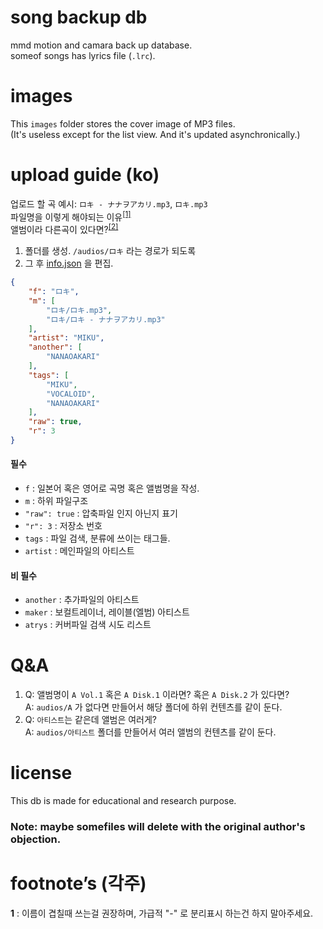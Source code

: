 # song backup db
mmd motion and camara back up database.  
someof songs has lyrics file (`.lrc`).

# images
This `images` folder stores the cover image of MP3 files.  
(It's useless except for the list view. And it's updated asynchronically.)

# upload guide (ko)
업로드 할 곡 예시:
`ロキ - ナナヲアカリ.mp3`,
`ロキ.mp3`  
파일명을 이렇게 해야되는 이유<sup id="a1">[[1]](#f1)</sup>  
앨범이라 다른곡이 있다면?<sup id="a2">[[2]](#Q&A)</sup>
1. 폴더를 생성.
`/audios/ロキ` 라는 경로가 되도록
2. 그 후 [info.json](./info.json) 을 편집.

```json
{
    "f": "ロキ",
    "m": [
        "ロキ/ロキ.mp3",
        "ロキ/ロキ - ナナヲアカリ.mp3"
    ],
    "artist": "MIKU",
    "another": [
        "NANAOAKARI"
    ],
    "tags": [
        "MIKU",
        "VOCALOID",
        "NANAOAKARI"
    ],
    "raw": true,
    "r": 3
}
```
#### 필수
- `f` : 일본어 혹은 영어로 곡명 혹은 앨범명을 작성.
- `m` : 하위 파일구조
- `"raw": true` : 압축파일 인지 아닌지 표기
- `"r": 3` : 저장소 번호
- `tags` : 파일 검색, 분류에 쓰이는 태그들.
- `artist` : 메인파일의 아티스트

#### 비 필수
- `another` : 추가파일의 아티스트
- `maker` : 보컬트레이너, 레이블(엘범) 아티스트
- `atrys` : 커버파일 검색 시도 리스트

# Q&A
1. Q: 앨범명이 `A Vol.1` 혹은 `A Disk.1` 이라면?
   혹은 `A Disk.2` 가 있다면?  
   A: `audios/A` 가 없다면 만들어서 해당 폴더에 하위 컨텐츠를 같이 둔다.
2. Q: `아티스트`는 같은데 앨범은 여러게?  
   A: `audios/아티스트` 폴더를 만들어서 여러 앨범의 컨텐츠를 같이 둔다. 

# license
This db is made for educational and research purpose.
### Note: maybe somefiles will delete with the original author's objection.

# footnote’s (각주)
<b id="f1">1</b> : 이름이 겹칠때 쓰는걸 권장하며, 가급적 "-" 로 분리표시 하는건 하지 말아주세요.  
